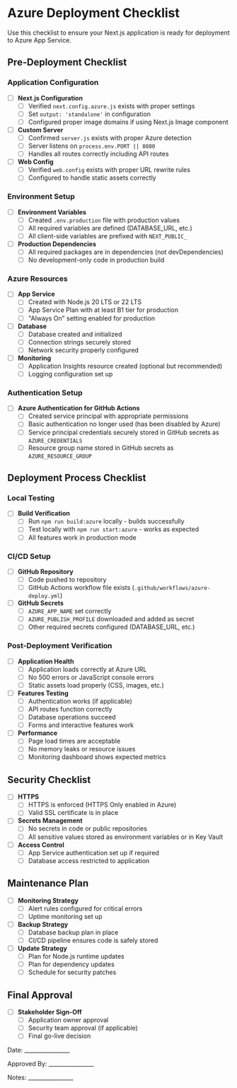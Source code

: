 # Azure Deployment Checklist

Use this checklist to ensure your Next.js application is ready for deployment to Azure App Service.

## Pre-Deployment Checklist

### Application Configuration

- [ ] **Next.js Configuration**
  - [ ] Verified `next.config.azure.js` exists with proper settings
  - [ ] Set `output: 'standalone'` in configuration
  - [ ] Configured proper image domains if using Next.js Image component

- [ ] **Custom Server**
  - [ ] Confirmed `server.js` exists with proper Azure detection
  - [ ] Server listens on `process.env.PORT || 8080`
  - [ ] Handles all routes correctly including API routes
  
- [ ] **Web Config**
  - [ ] Verified `web.config` exists with proper URL rewrite rules
  - [ ] Configured to handle static assets correctly

### Environment Setup

- [ ] **Environment Variables**
  - [ ] Created `.env.production` file with production values
  - [ ] All required variables are defined (DATABASE_URL, etc.)
  - [ ] All client-side variables are prefixed with `NEXT_PUBLIC_`

- [ ] **Production Dependencies**
  - [ ] All required packages are in dependencies (not devDependencies)
  - [ ] No development-only code in production build

### Azure Resources

- [ ] **App Service**
  - [ ] Created with Node.js 20 LTS or 22 LTS
  - [ ] App Service Plan with at least B1 tier for production
  - [ ] "Always On" setting enabled for production

- [ ] **Database**
  - [ ] Database created and initialized
  - [ ] Connection strings securely stored
  - [ ] Network security properly configured

- [ ] **Monitoring**
  - [ ] Application Insights resource created (optional but recommended)
  - [ ] Logging configuration set up

### Authentication Setup

- [ ] **Azure Authentication for GitHub Actions**
  - [ ] Created service principal with appropriate permissions
  - [ ] Basic authentication no longer used (has been disabled by Azure)
  - [ ] Service principal credentials securely stored in GitHub secrets as `AZURE_CREDENTIALS`
  - [ ] Resource group name stored in GitHub secrets as `AZURE_RESOURCE_GROUP`

## Deployment Process Checklist

### Local Testing

- [ ] **Build Verification**
  - [ ] Run `npm run build:azure` locally - builds successfully
  - [ ] Test locally with `npm run start:azure` - works as expected
  - [ ] All features work in production mode

### CI/CD Setup

- [ ] **GitHub Repository**
  - [ ] Code pushed to repository
  - [ ] GitHub Actions workflow file exists (`.github/workflows/azure-deploy.yml`)

- [ ] **GitHub Secrets**
  - [ ] `AZURE_APP_NAME` set correctly
  - [ ] `AZURE_PUBLISH_PROFILE` downloaded and added as secret
  - [ ] Other required secrets configured (DATABASE_URL, etc.)

### Post-Deployment Verification

- [ ] **Application Health**
  - [ ] Application loads correctly at Azure URL
  - [ ] No 500 errors or JavaScript console errors
  - [ ] Static assets load properly (CSS, images, etc.)
  
- [ ] **Features Testing**
  - [ ] Authentication works (if applicable)
  - [ ] API routes function correctly
  - [ ] Database operations succeed
  - [ ] Forms and interactive features work

- [ ] **Performance**
  - [ ] Page load times are acceptable
  - [ ] No memory leaks or resource issues
  - [ ] Monitoring dashboard shows expected metrics

## Security Checklist

- [ ] **HTTPS**
  - [ ] HTTPS is enforced (HTTPS Only enabled in Azure)
  - [ ] Valid SSL certificate is in place

- [ ] **Secrets Management**
  - [ ] No secrets in code or public repositories
  - [ ] All sensitive values stored as environment variables or in Key Vault

- [ ] **Access Control**
  - [ ] App Service authentication set up if required
  - [ ] Database access restricted to application

## Maintenance Plan

- [ ] **Monitoring Strategy**
  - [ ] Alert rules configured for critical errors
  - [ ] Uptime monitoring set up

- [ ] **Backup Strategy**
  - [ ] Database backup plan in place
  - [ ] CI/CD pipeline ensures code is safely stored

- [ ] **Update Strategy**
  - [ ] Plan for Node.js runtime updates
  - [ ] Plan for dependency updates
  - [ ] Schedule for security patches

## Final Approval

- [ ] **Stakeholder Sign-Off**
  - [ ] Application owner approval
  - [ ] Security team approval (if applicable)
  - [ ] Final go-live decision

Date: ________________

Approved By: ________________

Notes: ________________